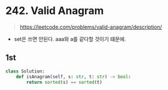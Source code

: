 # 242. Valid Anagram
> https://leetcode.com/problems/valid-anagram/description/

- set은 쓰면 안된다. aaa와 a를 같다할 것이기 떄문에.

## 1st

```py
class Solution:
    def isAnagram(self, s: str, t: str) -> bool:
        return sorted(s) == sorted(t)
```
